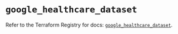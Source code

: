# `google_healthcare_dataset`

Refer to the Terraform Registry for docs: [`google_healthcare_dataset`](https://registry.terraform.io/providers/hashicorp/google-beta/6.11.0/docs/resources/google_healthcare_dataset).

